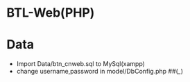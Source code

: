 # BTL-Web(PHP)
# Data
* Import Data/btn_cnweb.sql to MySql(xampp)
* change username,password in model/DbConfig.php 
##(*_*)

